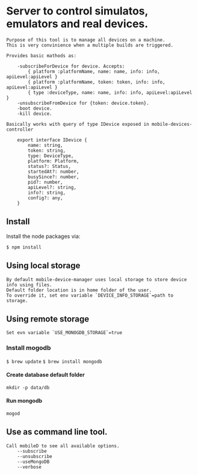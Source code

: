 # Server to control simulatos, emulators and real devices.
    Purpose of this tool is to manage all devices on а machine.
    This is very convinience when a multiple builds are triggered.

    Provides basic mathods as:

        -subscribeForDevice for device. Accepts:
            { platform :platformName, name: name, info: info, apiLevel:apiLevel }
            { platform :platformName, token: token, info: info, apiLevel:apiLevel }
            { type :deviceType, name: name, info: info, apiLevel:apiLevel }
        -unsubscribeFromDevice for {token: device.token}.
        -boot device.
        -kill device.
    
    Basically works with query of type IDevice exposed in mobile-devices-controller 

        export interface IDevice {
            name: string,
            token: string,
            type: DeviceType,
            platform: Platform,
            status?: Status,
            startedAt?: number,
            busySince?: number,
            pid?: number,
            apiLevel?: string,
            info?: string,
            config?: any,
        }

## Install

Install the node packages via:

`$ npm install`

## Using local storage 
    By default mobile-device-manager uses local storage to store device info using files. 
    Default folder location is in home folder of the user.
    To override it, set env variable `DEVICE_INFO_STORAGE`=path to storage.

## Using remote storage

    Set evn variable `USE_MONOGDB_STORAGE`=true

### Install mogodb

`$ brew update`
`$ brew install mongodb`

#### Create database default folder

`mkdir -p data/db`

#### Run mongodb

`mogod`

## Use as command line tool.
    Call mobileD to see all available options.
        --subscribe
        --unsubscribe
        --useMongoDB
        --verbose
